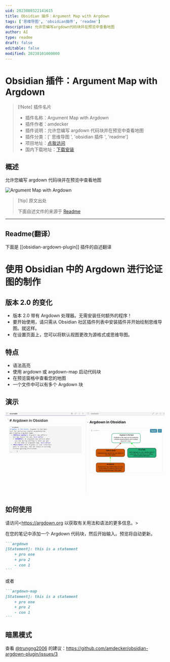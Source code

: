 ```yaml
---
uid: 2023080322141615
title: Obsidian 插件：Argument Map with Argdown
tags: ['思维导图', 'obsidian插件', 'readme']
description: 允许您编写argdown代码块并在预览中查看地图
author: AI
type: readme
draft: false
editable: false
modified: 20230101000000
---
```


# Obsidian 插件：Argument Map with Argdown

> [!Note] 插件名片
> - 插件名称：Argument Map with Argdown
> - 插件作者：amdecker
> - 插件说明：允许您编写 argdown 代码块并在预览中查看地图
> - 插件分类：[' 思维导图 ', 'obsidian 插件 ', 'readme']
> - 项目地址：[点我访问](https://github.com/amdecker/obsidian-argdown-plugin)
> - 国内下载地址：[下载安装](https://pkmer.cn/products/plugin/pluginMarket/?obsidian-argdown-plugin)

## 概述

允许您编写 argdown 代码块并在预览中查看地图

![Argument Map with Argdown](https://cdn.pkmer.cn/covers/obsidian-argdown-plugin_new.gif!pkmer)

> [!tip] 原文出处
>
>下面自述文件的来源于 [Readme](https://ghproxy.net/https://raw.githubusercontent.com/amdecker/obsidian-argdown-plugin/master/README.md)
>

---

## Readme(翻译）

下面是 [[obsidian-argdown-plugin]] 插件的自述翻译

# 使用 Obsidian 中的 Argdown 进行论证图的制作

## 版本 2.0 的变化

* 版本 2.0 带有 Argdown 处理器。无需安装任何额外的程序！
* 要开始使用，请只需从 Obsidian 社区插件列表中安装插件并开始绘制思维导图。就这样。
* 在设置页面上，您可以将默认视图更改为源格式或思维导图。

## 特点

* 语法高亮
* 使用 argdown 或 argdown-map 启动代码块
* 在预览窗格中查看您的地图
* 一个文件中可以有多个 Argdown 块

## 演示

![演示](https://raw.githubusercontent.com/amdecker/obsidian-argdown-plugin/master/demo.gif)

## 如何使用

请访问<https://argdown.org 以获取有关用法和语法的更多信息。>

在您的笔记中添加一个 Argdown 代码块，然后开始输入。预览将自动更新。

````markdown
```argdown 
[Statement]: this is a statement
    + pro one
    + pro 2
    - con 1
```
````

或者

````markdown
```argdown-map
[Statement]: this is a statement
    + pro one
    + pro 2
    - con 1
```
````

## 暗黑模式

查看 [@trungng2006](https://github.com/trungng2006) 的建议：<https://github.com/amdecker/obsidian-argdown-plugin/issues/3>
